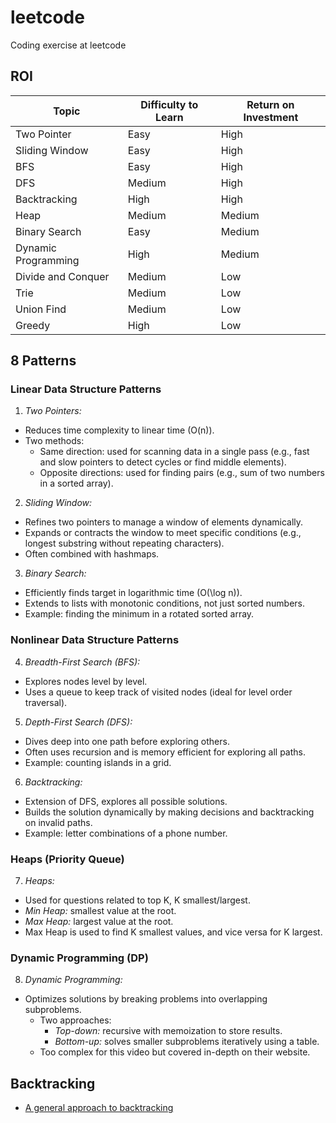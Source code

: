 # leetcode
Coding exercise at leetcode

## ROI
| Topic | Difficulty to Learn | Return on Investment |
| ----- | ------------------- | -------------------- |
| Two Pointer | Easy | High |
| Sliding Window | Easy | High |
| BFS | Easy | High |
| DFS | Medium | High |
| Backtracking | High | High |
| Heap | Medium | Medium |
| Binary Search | Easy | Medium |
| Dynamic Programming | High | Medium |
| Divide and Conquer | Medium | Low |
| Trie | Medium | Low |
| Union Find | Medium | Low |
| Greedy | High | Low |

## 8 Patterns
### Linear Data Structure Patterns
1. *Two Pointers:*
  - Reduces time complexity to linear time \(O(n)\).
  - Two methods:
    - Same direction: used for scanning data in a single pass (e.g., fast and slow pointers to detect cycles or find middle elements).
    - Opposite directions: used for finding pairs (e.g., sum of two numbers in a sorted array).
2. *Sliding Window:*
  - Refines two pointers to manage a window of elements dynamically.
  - Expands or contracts the window to meet specific conditions (e.g., longest substring without repeating characters).
  - Often combined with hashmaps.
3. *Binary Search:*
  - Efficiently finds target in logarithmic time \(O(\log n)\).
  - Extends to lists with monotonic conditions, not just sorted numbers.
  - Example: finding the minimum in a rotated sorted array.

### Nonlinear Data Structure Patterns
4. *Breadth-First Search (BFS):*
  - Explores nodes level by level.
  - Uses a queue to keep track of visited nodes (ideal for level order traversal).
5. *Depth-First Search (DFS):*
  - Dives deep into one path before exploring others.
  - Often uses recursion and is memory efficient for exploring all paths.
  - Example: counting islands in a grid.
6. *Backtracking:*
  - Extension of DFS, explores all possible solutions.
  - Builds the solution dynamically by making decisions and backtracking on invalid paths.
  - Example: letter combinations of a phone number.

### Heaps (Priority Queue)
7. *Heaps:*
  - Used for questions related to top K, K smallest/largest.
  - *Min Heap:* smallest value at the root.
  - *Max Heap:* largest value at the root.
  - Max Heap is used to find K smallest values, and vice versa for K largest.

### Dynamic Programming (DP)
8. *Dynamic Programming:*
  - Optimizes solutions by breaking problems into overlapping subproblems.
    - Two approaches:
      - *Top-down:* recursive with memoization to store results.
      - *Bottom-up:* solves smaller subproblems iteratively using a table.
    - Too complex for this video but covered in-depth on their website.
 
## Backtracking
- [A general approach to backtracking](https://leetcode.com/problems/combination-sum/solutions/16502/a-general-approach-to-backtracking-questions-in-java-subsets-permutations-combination-sum-palindrome-partitioning/?envType=study-plan-v2&envId=top-interview-150)
